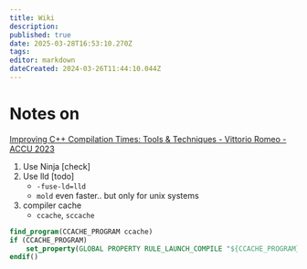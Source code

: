 ```yaml
---
title: Wiki
description: 
published: true
date: 2025-03-28T16:53:10.270Z
tags: 
editor: markdown
dateCreated: 2024-03-26T11:44:10.044Z
---
```


# Notes on

[Improving C++ Compilation Times: Tools & Techniques - Vittorio Romeo - ACCU 2023](https://www.youtube.com/watch?v=PfHD3BsVsAM)

1. Use Ninja [check]
1. Use lld [todo]
   * `-fuse-ld=lld`
   * `mold` even faster.. but only for unix systems
1. compiler cache
   - `ccache`, `sccache`

```cmake
find_program(CCACHE_PROGRAM ccache)
if (CCACHE_PROGRAM)
	set_property(GLOBAL PROPERTY RULE_LAUNCH_COMPILE "${CCACHE_PROGRAM}")
endif()
```